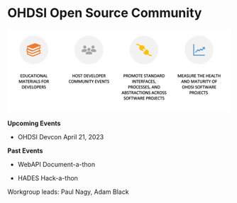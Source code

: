 # **OHDSI Open Source Community**

![](images/paste-CF6C1909.png)


**Upcoming Events**

- OHDSI Devcon April 21, 2023

**Past Events**

-   WebAPI Document-a-thon

-   HADES Hack-a-thon

Workgroup leads: Paul Nagy, Adam Black
